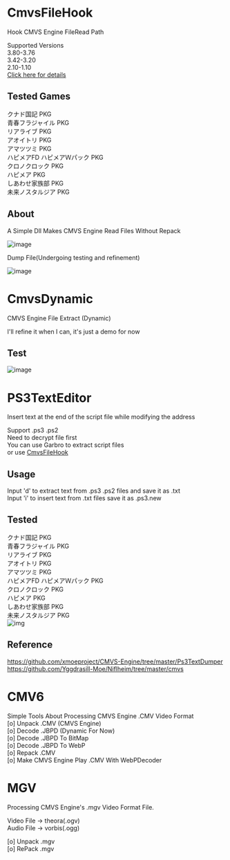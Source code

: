 # CmvsFileHook
Hook CMVS Engine FileRead Path  

Supported Versions  
3.80-3.76  
3.42-3.20  
2.10-1.10  
[Click here for details](https://github.com/Dir-A/CMVS-Tools/blob/main/CmvsTools/CmvsFileHook/CmvsFileHook.h)

## Tested Games
クナド国記 PKG  
青春フラジャイル PKG  
リアライブ PKG  
アオイトリ PKG  
アマツツミ PKG  
ハピメアFD ハピメアＷパック PKG  
クロノクロック PKG  
ハピメア PKG  
しあわせ家族部 PKG  
未来ノスタルジア PKG  

## About
A Simple Dll Makes CMVS Engine Read Files Without Repack  

![image](https://github.com/Dir-A/CmvsFileHook/blob/main/image/CmvsFileHook_test.png)

Dump File(Undergoing testing and refinement)

![image](https://github.com/Dir-A/CmvsFileHook/blob/main/image/CmvsFileHook_test1.png)

# CmvsDynamic
CMVS Engine File Extract (Dynamic)  

I'll refine it when I can, it's just a demo for now

## Test
![image](https://github.com/Dir-A/CmvsFileHook/blob/main/image/CmvsDynamic_test.png)

# PS3TextEditor
Insert text at the end of the script file while modifying the address    

Support .ps3 .ps2  
Need to decrypt file first  
You can use Garbro to extract script files  
or use [CmvsFileHook](https://github.com/Dir-A/CmvsFileHook)
## Usage
Input 'd' to extract text from .ps3 .ps2 files and save it as .txt  
Input 'i' to insert text from .txt files save it as .ps3.new  

## Tested
クナド国記 PKG  
青春フラジャイル PKG  
リアライブ PKG  
アオイトリ PKG  
アマツツミ PKG  
ハピメアFD ハピメアＷパック PKG  
クロノクロック PKG  
ハピメア PKG  
しあわせ家族部 PKG  
未来ノスタルジア PKG   
![img](https://github.com/Dir-A/CmvsFileHook/blob/main/image/PS3TextEditor_test0.png)
## Reference
https://github.com/xmoeproject/CMVS-Engine/tree/master/Ps3TextDumper  
https://github.com/Yggdrasill-Moe/Niflheim/tree/master/cmvs


# CMV6
Simple Tools About Processing CMVS Engine .CMV Video Format  
[o] Unpack .CMV (CMVS Engine)  
[o] Decode .JBPD (Dynamic For Now)  
[o] Decode .JBPD To BitMap  
[o] Decode .JBPD To WebP  
[o] Repack .CMV  
[o] Make CMVS Engine Play .CMV With WebPDecoder  

# MGV
Processing CMVS Engine's .mgv Video Format File.  

Video File -> theora(.ogv)  
Audio File -> vorbis(.ogg)  

[o] Unpack .mgv  
[o] RePack .mgv  
